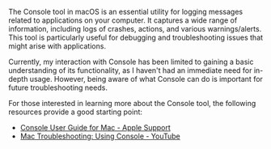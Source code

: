 The Console tool in macOS is an essential utility for logging messages related to applications on your computer. It captures a wide range of information, including logs of crashes, actions, and various warnings/alerts. This tool is particularly useful for debugging and troubleshooting issues that might arise with applications.

Currently, my interaction with Console has been limited to gaining a basic understanding of its functionality, as I haven't had an immediate need for in-depth usage. However, being aware of what Console can do is important for future troubleshooting needs.

For those interested in learning more about the Console tool, the following resources provide a good starting point:

- [Console User Guide for Mac - Apple Support](https://support.apple.com/guide/console/welcome/mac)
- [Mac Troubleshooting: Using Console - YouTube](https://www.youtube.com/watch?v=IvjVGjQSWsA)